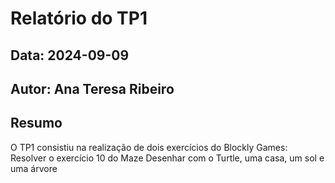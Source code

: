 # Relatório do TP1
## Data: 2024-09-09
## Autor: Ana Teresa Ribeiro

## Resumo

O TP1 consistiu na realização de dois exercícios do Blockly Games:
Resolver o exercício 10 do Maze
Desenhar com o Turtle, uma casa, um sol e uma árvore
